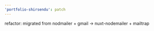 ```yaml
---
'portfolio-shirsendu': patch
---
```


refactor: migrated from nodmailer + gmail -> nuxt-nodemailer + mailtrap

